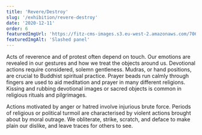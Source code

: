 ```yaml
---
title: 'Revere/Destroy'
slug: '/exhibition/revere-destroy'
date: '2020-12-11'
order: 6
featuredImgUrl: 'https://fitz-cms-images.s3.eu-west-2.amazonaws.com/706_1_detail_201308_dc1-1.jpg'
featuredImgAlt: 'Slashed panel'
---
```

Acts of reverence and of protest often depend on touch. Our emotions are revealed in our gestures and how we treat the objects around us.
Devotional actions require considered, solemn gentleness. Mudras, or hand positions, are crucial to Buddhist spiritual practice. Prayer beads run calmly through fingers are used to aid meditation and prayer in many different religions. Kissing and rubbing devotional images or sacred objects is common in religious rituals and pilgrimages.

Actions motivated by anger or hatred involve injurious brute force. Periods of religious or political turmoil are characterised by violent actions brought about by moral outrage. We obliterate, strike, scratch, and deface to make plain our dislike, and leave traces for others to see.
